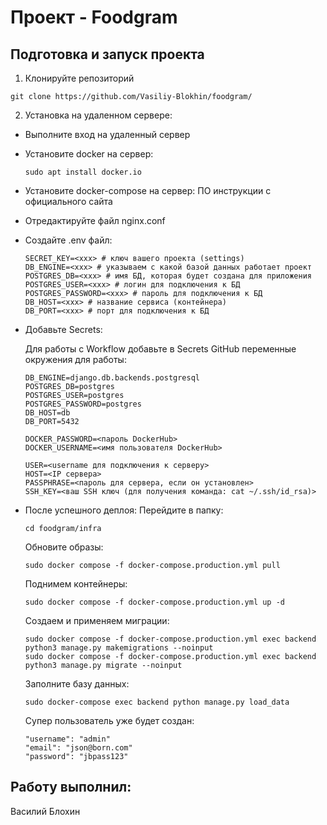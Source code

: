 # Проект - Foodgram

## Подготовка и запуск проекта

1. Клонируйте репозиторий
```
git clone https://github.com/Vasiliy-Blokhin/foodgram/
```
2. Установка на удаленном сервере:
 + Выполните вход на удаленный сервер

 + Установите docker на сервер:
   ```
   sudo apt install docker.io 
   ```
 + Установите docker-compose на сервер:
   ПО инструкции с официального сайта

 + Отредактируйте файл nginx.conf

 + Cоздайте .env файл:

   ```
   SECRET_KEY=<xxx> # ключ вашего проекта (settings)
   DB_ENGINE=<xxx> # указываем с какой базой данных работает проект
   POSTGRES_DB=<xxx> # имя БД, которая будет создана для приложения
   POSTGRES_USER=<xxx> # логин для подключения к БД
   POSTGRES_PASSWORD=<xxx> # пароль для подключения к БД
   DB_HOST=<xxx> # название сервиса (контейнера) 
   DB_PORT=<xxx> # порт для подключения к БД 
   ```
 + Добавьте Secrets:

   Для работы с Workflow добавьте в Secrets GitHub переменные окружения для работы:
   ```
   DB_ENGINE=django.db.backends.postgresql
   POSTGRES_DB=postgres
   POSTGRES_USER=postgres
   POSTGRES_PASSWORD=postgres
   DB_HOST=db
   DB_PORT=5432

   DOCKER_PASSWORD=<пароль DockerHub>
   DOCKER_USERNAME=<имя пользователя DockerHub>

   USER=<username для подключения к серверу>
   HOST=<IP сервера>
   PASSPHRASE=<пароль для сервера, если он установлен>
   SSH_KEY=<ваш SSH ключ (для получения команда: cat ~/.ssh/id_rsa)>
   ```
 + После успешного деплоя:
   Перейдите в папку:
   ```
   cd foodgram/infra
   ```
   Обновите образы:
   ```
   sudo docker compose -f docker-compose.production.yml pull
   ```
   Поднимем контейнеры:
   ```
   sudo docker compose -f docker-compose.production.yml up -d
   ```
   Создаем и применяем миграции:
   ```
   sudo docker compose -f docker-compose.production.yml exec backend python3 manage.py makemigrations --noinput
   sudo docker compose -f docker-compose.production.yml exec backend python3 manage.py migrate --noinput
   ```
   Заполните базу данных:
   ```
   sudo docker-compose exec backend python manage.py load_data
   ```
   Супер пользователь уже будет создан:
   ```
   "username": "admin"
   "email": "json@born.com"
   "password": "jbpass123"
   ```


## Работу выполнил:
Василий Блохин

